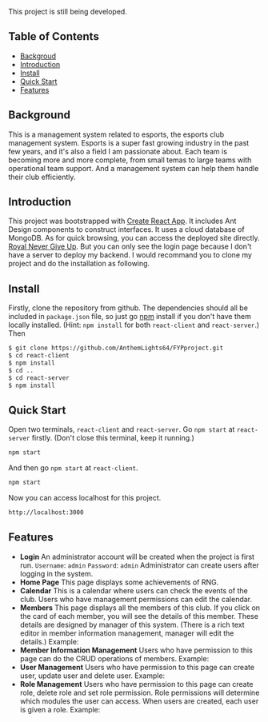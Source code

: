 This project is still being developed.
## Table of Contents
- [Backgroud](#background)
- [Introduction](#introduction)
- [Install](#install)
- [Quick Start](#quick-start)
- [Features](#features)

## Background
This is a management system related to esports, the esports club management system.
Esports is a super fast growing industry in the past few years, and it's also a field I am passionate about. Each team is becoming more and more complete, from small temas to large teams with operational team support. And a management system can help them handle their club efficiently.

## Introduction
This project was bootstrapped with [Create React App](https://github.com/facebook/create-react-app). 
It includes Ant Design components to construct interfaces. 
It uses a cloud database of MongoDB.
As for quick browsing, you can access the deployed site directly. [Royal Never Give Up](https://sad-archimedes-c1e101.netlify.app/). But you can only see the login page because I don't have a server to deploy my backend. I would recommand you to clone my project and do the installation as following.

## Install
Firstly, clone the repository from github.
The dependencies should all be included in `package.json` file, so just go [npm](https://npmjs.com) install if you don't have them locally installed. (Hint: `npm install` for both `react-client` and `react-server`.)
Then 
```sh
$ git clone https://github.com/AnthemLights64/FYPproject.git
$ cd react-client
$ npm install
$ cd ..
$ cd react-server
$ npm install
```
## Quick Start
Open two terminals, `react-client` and `react-server`. 
Go `npm start` at `react-server` firstly. (Don't close this terminal, keep it running.)
``` sh
npm start
```
And then go `npm start` at `react-client`.
``` sh
npm start
```
Now you can access localhost for this project.
``` sh
http://localhost:3000
```


## Features
- **Login**
An administrator account will be created when the project is first run. 
`Username`: `admin`
`Password`: `admin`
Administrator can create users after logging in the system.
- **Home Page**
This page displays some achievements of RNG.
- **Calendar**
This is a calendar where users can check the events of the club. Users who have management permissions can edit the calendar.
- **Members**
This page displays all the members of this club. If you click on the card of each member, you will see the details of this member. These details are designed by manager of this system. (There is a rich text editor in member information management, manager will edit the details.) Example:
- **Member Information Management**
Users who have permission to this page can do the CRUD operations of members. Example:
- **User Management**
Users who have permission to this page can create user, update user and delete user. Example:
- **Role Management**
Users who have permission to this page can create role, delete role and set role permission. Role permissions will determine which modules the user can access. When users are created, each user is given a role. Example: 

